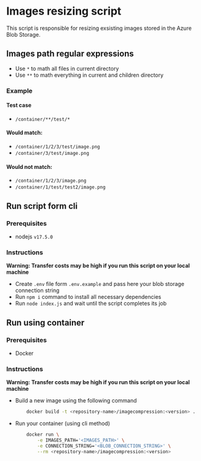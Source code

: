 # Images resizing script
This script is responsible for resizing exsisting images stored in the Azure Blob Storage.

## Images path regular expressions
 - Use `*` to math all files in current directory
 - Use `**` to math everything in current and children directory

### Example
#### Test case
 - `/container/**/test/*`  
#### Would match:
 - `/container/1/2/3/test/image.png`
 - `/container/3/test/image.png`
#### Would not match:
 - `/container/1/2/3/image.png` 
 - `/container/1/test/test2/image.png` 

## Run script form cli
### Prerequisites
 - nodejs `v17.5.0`
### Instructions
**Warning: Transfer costs may be high if you run this script on your local machine**
 - Create `.env` file form `.env.example` and pass here your blob storage connection string
 - Run `npm i` command to install all necessary dependencies
 - Run `node index.js` and wait until the script completes its job

## Run using container
### Prerequisites
 - Docker
### Instructions
**Warning: Transfer costs may be high if you run this script on your local machine**
 - Build a new image using the following command
    ```bash
        docker build -t <repository-name>/imagecompression:<version> .
    ```
 - Run your container (using cli method)
    ```bash
        docker run \
            -e IMAGES_PATH='<IMAGES_PATH>' \
            -e CONNECTION_STRING='<BLOB_CONNECTION_STRING>' \
            --rm <repository-name>/imagecompression:<version>
    ```

